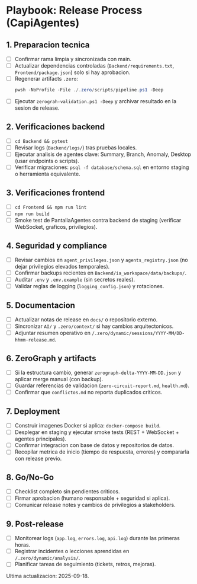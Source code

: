 # Playbook: Release Process (CapiAgentes)

## 1. Preparacion tecnica
- [ ] Confirmar rama limpia y sincronizada con main.
- [ ] Actualizar dependencias controladas (`Backend/requirements.txt`, `Frontend/package.json`) solo si hay aprobacion.
- [ ] Regenerar artifacts `.zero`:
  ```powershell
  pwsh -NoProfile -File ./.zero/scripts/pipeline.ps1 -Deep
  ```
- [ ] Ejecutar `zerograh-validation.ps1 -Deep` y archivar resultado en la sesion de release.

## 2. Verificaciones backend
- [ ] `cd Backend && pytest`
- [ ] Revisar logs (`Backend/logs/`) tras pruebas locales.
- [ ] Ejecutar analisis de agentes clave: Summary, Branch, Anomaly, Desktop (usar endpoints o scripts).
- [ ] Verificar migraciones: `psql -f database/schema.sql` en entorno staging o herramienta equivalente.

## 3. Verificaciones frontend
- [ ] `cd Frontend && npm run lint`
- [ ] `npm run build`
- [ ] Smoke test de PantallaAgentes contra backend de staging (verificar WebSocket, graficos, privilegios).

## 4. Seguridad y compliance
- [ ] Revisar cambios en `agent_privileges.json` y `agents_registry.json` (no dejar privilegios elevados temporales).
- [ ] Confirmar backups recientes en `Backend/ia_workspace/data/backups/`.
- [ ] Auditar `.env` y `.env.example` (sin secretos reales).
- [ ] Validar reglas de logging (`logging_config.json`) y rotaciones.

## 5. Documentacion
- [ ] Actualizar notas de release en `docs/` o repositorio externo.
- [ ] Sincronizar `AI/` y `.zero/context/` si hay cambios arquitectonicos.
- [ ] Adjuntar resumen operativo en `/.zero/dynamic/sessions/YYYY-MM/DD-hhmm-release.md`.

## 6. ZeroGraph y artifacts
- [ ] Si la estructura cambio, generar `zerograph-delta-YYYY-MM-DD.json` y aplicar merge manual (con backup).
- [ ] Guardar referencias de validacion (`zero-circuit-report.md`, `health.md`).
- [ ] Confirmar que `conflictos.md` no reporta duplicados criticos.

## 7. Deployment
- [ ] Construir imagenes Docker si aplica: `docker-compose build`.
- [ ] Desplegar en staging y ejecutar smoke tests (REST + WebSocket + agentes principales).
- [ ] Confirmar integracion con base de datos y repositorios de datos.
- [ ] Recopilar metrica de inicio (tiempo de respuesta, errores) y compararla con release previo.

## 8. Go/No-Go
- [ ] Checklist completo sin pendientes criticos.
- [ ] Firmar aprobacion (humano responsable + seguridad si aplica).
- [ ] Comunicar release notes y cambios de privilegios a stakeholders.

## 9. Post-release
- [ ] Monitorear logs (`app.log`, `errors.log`, `api.log`) durante las primeras horas.
- [ ] Registrar incidentes o lecciones aprendidas en `/.zero/dynamic/analysis/`.
- [ ] Planificar tareas de seguimiento (tickets, retros, mejoras).

Ultima actualizacion: 2025-09-18.
